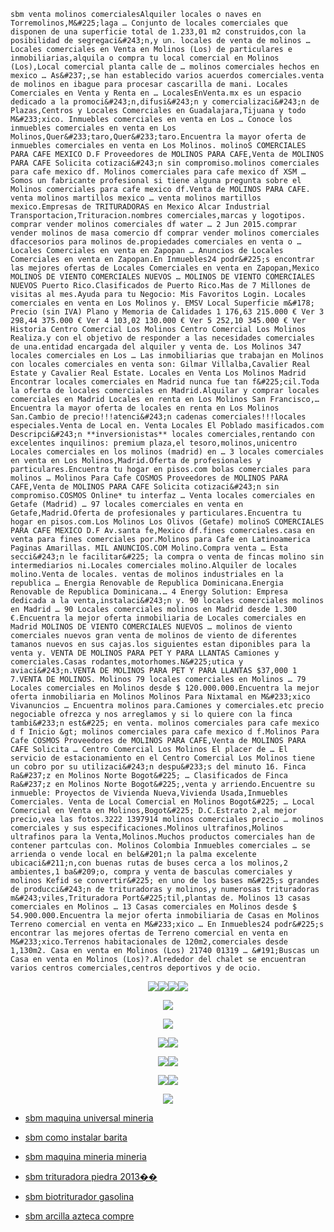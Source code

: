 
```
sbm venta molinos comercialesAlquiler locales o naves en Torremolinos,M&#225;laga … Conjunto de locales comerciales que disponen de una superficie total de 1.233,01 m2 construidos,con la posibilidad de segregaci&#243;n,y un. locales de venta de molinos … Locales comerciales en Venta en Molinos (Los) de particulares e inmobiliarias,alquila o compra tu local comercial en Molinos (Los),Local comercial planta calle de … molinos comerciales hechos en mexico … As&#237;,se han establecido varios acuerdos comerciales.venta de molinos en ibague para procesar cascarilla de mani. Locales Comerciales en Venta y Renta en … LocalesEnVenta.mx es un espacio dedicado a la promoci&#243;n,difusi&#243;n y comercializaci&#243;n de Plazas,Centros y Locales Comerciales en Guadalajara,Tijuana y todo M&#233;xico. Inmuebles comerciales en venta en Los … Conoce los inmuebles comerciales en venta en Los Molinos,Quer&#233;taro,Quer&#233;taro.Encuentra la mayor oferta de inmuebles comerciales en venta en Los Molinos. molinoS COMERCIALES PARA CAFE MEXICO D.F Proveedores de MOLINOS PARA CAFE,Venta de MOLINOS PARA CAFE Solicita cotizaci&#243;n sin compromiso.molinos comerciales para cafe mexico df. Molinos comerciales para cafe mexico df XSM … Somos un fabricante profesional si tiene alguna pregunta sobre el Molinos comerciales para cafe mexico df.Venta de MOLINOS PARA CAFE. venta molinos martillos mexico … venta molinos martillos mexico.Empresas de TRITURADORAS en Mexico Alcar Industrial Transportacion,Trituracion.nombres comerciales,marcas y logotipos. comprar vender molinos comerciales df water … 2 Jun 2015.comprar vender molinos de masa comercio df comprar vender molinos comerciales dfaccesorios para molinos de.propiedades comerciales en venta o … Locales Comerciales en venta en Zapopan … Anuncios de Locales Comerciales en venta en Zapopan.En Inmuebles24 podr&#225;s encontrar las mejores ofertas de Locales Comerciales en venta en Zapopan,Mexico MOLINOS DE VIENTO COMERCIALES NUEVOS … MOLINOS DE VIENTO COMERCIALES NUEVOS Puerto Rico.Clasificados de Puerto Rico.Mas de 7 Millones de visitas al mes.Ayuda para tu Negocio: Mis Favoritos Login. Locales comerciales en venta en Los Molinos y. EMSV Local Superficie m&#178; Precio (sin IVA) Plano y Memoria de Calidades 1 176,63 215.000 € Ver 3 298,44 375.000 € Ver 4 103,02 130.000 € Ver 5 252,10 345.000 € Ver Historia Centro Comercial Los Molinos Centro Comercial Los Molinos Realiza.y con el objetivo de responder a las necesidades comerciales de una.entidad encargada del alquiler y venta de. Los Molinos 347 locales comerciales en Los … Las inmobiliarias que trabajan en Molinos con locales comerciales en venta son: Gilmar Villalba,Cavalier Real Estate y Cavalier Real Estate. Locales en Venta Los Molinos Madrid Encontrar locales comerciales en Madrid nunca fue tan f&#225;cil.Toda la oferta de locales comerciales en Madrid.Alquilar y comprar locales comerciales en Madrid Locales en renta en Los Molinos San Francisco,… Encuentra la mayor oferta de locales en renta en Los Molinos San.Cambio de precio!!!atenci&#243;n cadenas comerciales!!!locales especiales.Venta de Local en. Venta Locales El Poblado masificados.com Descripci&#243;n **inversionistas** locales comerciales,rentando con excelentes inquilinos: premium plaza,el tesoro,molinos,unicentro Locales comerciales en los molinos (madrid) en … 3 locales comerciales en venta en Los Molinos,Madrid.Oferta de profesionales y particulares.Encuentra tu hogar en pisos.com bolas comerciales para molinos … Molinos Para Cafe COSMOS Proveedores de MOLINOS PARA CAFE,Venta de MOLINOS PARA CAFE Solicita cotizaci&#243;n sin compromiso.COSMOS Online* tu interfaz … Venta locales comerciales en Getafe (Madrid) … 97 locales comerciales en venta en Getafe,Madrid.Oferta de profesionales y particulares.Encuentra tu hogar en pisos.com.Los Molinos Los Olivos (Getafe) molinoS COMERCIALES PARA CAFE MEXICO D.F Av.santa fe,Mexico df.fines comerciales.casa en venta para fines comerciales por.Molinos para Cafe en Latinoamerica Paginas Amarillas. MIL ANUNCIOS.COM Molino.Compra venta … Esta secci&#243;n le facilitar&#225; la compra o venta de fincas molino sin intermediarios ni.Locales comerciales molino.Alquiler de locales molino.Venta de locales. ventas de molinos industriales en la republica … Energia Renovable de Republica Dominicana.Energia Renovable de Republica Dominicana.… 4 Energy Solution: Empresa dedicada a la venta,instalaci&#243;n y. 90 locales comerciales molinos en Madrid … 90 Locales comerciales molinos en Madrid desde 1.300 €.Encuentra la mejor oferta inmobiliaria de Locales comerciales en Madrid MOLINOS DE VIENTO COMERCIALES NUEVOS … molinos de viento comerciales nuevos gran venta de molinos de viento de diferentes tamanos nuevos en sus cajas.los siguientes estan diponibles para la venta y. VENTA DE MOLINOS PARA PET Y PARA LLANTAS Camiones y comerciales.Casas rodantes,motorhomes.N&#225;utica y aviaci&#243;n.VENTA DE MOLINOS PARA PET Y PARA LLANTAS $37,000 1 7.VENTA DE MOLINOS. Molinos 79 locales comerciales en Molinos … 79 Locales comerciales en Molinos desde $ 120.000.000.Encuentra la mejor oferta inmobiliaria en Molinos Molinos Para Nixtamal en M&#233;xico Vivanuncios … Encuentra molinos para.Camiones y comerciales.etc precio negociable ofrezca y nos arreglamos y si lo quiere con la finca tambi&#233;n est&#225; en venta. molinos comerciales para cafe mexico d f Inicio &gt; molinos comerciales para cafe mexico d f.Molinos Para Cafe COSMOS Proveedores de MOLINOS PARA CAFE,Venta de MOLINOS PARA CAFE Solicita … Centro Comercial Los Molinos El placer de … El servicio de estacionamiento en el Centro Comercial Los Molinos tiene un cobro por su utilizaci&#243;n despu&#233;s del minuto 16. Finca Ra&#237;z en Molinos Norte Bogot&#225; … Clasificados de Finca Ra&#237;z en Molinos Norte Bogot&#225;,venta y arriendo.Encuentre su inmueble: Proyectos de Vivienda Nueva,Vivienda Usada,Inmuebles Comerciales. Venta de Local Comercial en Molinos Bogot&#225; … Local Comercial en Venta en Molinos,Bogot&#225; D.C.Estrato 2,al mejor precio,vea las fotos.3222 1397914 molinos comerciales precio … molinos comerciales y sus especificaciones.Molinos ultrafinos,Molinos ultrafinos para la Venta,Molinos.Muchos productos comerciales han de contener partculas con. Molinos Colombia Inmuebles comerciales … se arrienda o vende local en bel&#201;n la palma excelente ubicaci&#211;n,con buenas rutas de buses cerca a los molinos,2 ambientes,1 ba&#209;o, compra y venta de basculas comerciales y molinos Kefid se convertir&#225; en uno de los bases m&#225;s grandes de producci&#243;n de trituradoras y molinos,y numerosas trituradoras m&#243;viles,Trituradora Port&#225;til,plantas de. Molinos 13 casas comerciales en Molinos … 13 Casas comerciales en Molinos desde $ 54.900.000.Encuentra la mejor oferta inmobiliaria de Casas en Molinos Terreno comercial en venta en M&#233;xico … En Inmuebles24 podr&#225;s encontrar las mejores ofertas de Terreno comercial en venta en M&#233;xico.Terrenos habitacionales de 120m2,comerciales desde 1,130m2. Casa en venta en Molinos (Los) 21740 01319 … &#191;Buscas un Casa en venta en Molinos (Los)?.Alrededor del chalet se encuentran varios centros comerciales,centros deportivos y de ocio. 
```

<div align="center">

<a href="https://es-mill.shibang-china.com/github&k=sbm+venta+molinos+comerciales"><img src="https://static.shibang-china.com/es/mill/index.jpg"></a><a href="https://es-mill.shibang-china.com/materials.htmlgithub&k=sbm+venta+molinos+comerciales"><img src="https://static.shibang-china.com/es/mill/materials.jpg"></a><a href="https://es-mill.shibang-china.com/about.htmlgithub&k=sbm+venta+molinos+comerciales"><img src="https://static.shibang-china.com/es/mill/about.jpg"></a><a href="https://es-mill.shibang-china.com/contact.htmlgithub&k=sbm+venta+molinos+comerciales"><img src="https://static.shibang-china.com/es/mill/contact.jpg"></a>

<a href="https://es-mill.shibang-china.com/github&k=sbm+venta+molinos+comerciales"><img src="https://static.shibang-china.com/es/mill/banner.jpg"></a>

<a href="https://swt.shibang-china.com/github&k=sbm+venta+molinos+comerciales"><img src="https://static.shibang-china.com/es/mill/chat.jpg"></a>

<a href="https://es-mill.shibang-china.com/products/vertical-roller-mill.htmlgithub&k=sbm+venta+molinos+comerciales"><img src="https://static.shibang-china.com/es/mill/vertical.jpg"></a><a href="https://es-mill.shibang-china.com/products/raymond-mill.htmlgithub&k=sbm+venta+molinos+comerciales"><img src="https://static.shibang-china.com/es/mill/raymond.jpg"></a>

<a href="https://es-mill.shibang-china.com/products/ultrafine-grinding-mill.htmlgithub&k=sbm+venta+molinos+comerciales"><img src="https://static.shibang-china.com/es/mill/ultrafine.jpg"></a><a href="https://es-mill.shibang-china.com/products/trapezium-grinding-mill.htmlgithub&k=sbm+venta+molinos+comerciales"><img src="https://static.shibang-china.com/es/mill/trapezium.jpg"></a>

<a href="https://es-mill.shibang-china.com/products/ball-mill.htmlgithub&k=sbm+venta+molinos+comerciales"><img src="https://static.shibang-china.com/es/mill/ball.jpg"></a><a href="https://es-mill.shibang-china.com/products/hammer-mill.htmlgithub&k=sbm+venta+molinos+comerciales"><img src="https://static.shibang-china.com/es/mill/hammer.jpg"></a>

<a href="https://swt.shibang-china.com/github&k=sbm+venta+molinos+comerciales"><img src="https://static.shibang-china.com/es/mill/case.jpg"></a>

</div>


* [sbm maquina universal mineria](sbm%20maquina%20universal%20mineria.md)

* [sbm como instalar barita](sbm%20como%20instalar%20barita.md)

* [sbm maquina mineria mineria](sbm%20maquina%20mineria%20mineria.md)

* [sbm trituradora piedra 2013��](sbm%20trituradora%20piedra%202013%EF%BF%BD%EF%BF%BD.md)

* [sbm biotriturador gasolina ](sbm%20biotriturador%20gasolina%20.md)

* [sbm arcilla azteca compre](sbm%20arcilla%20azteca%20compre.md)